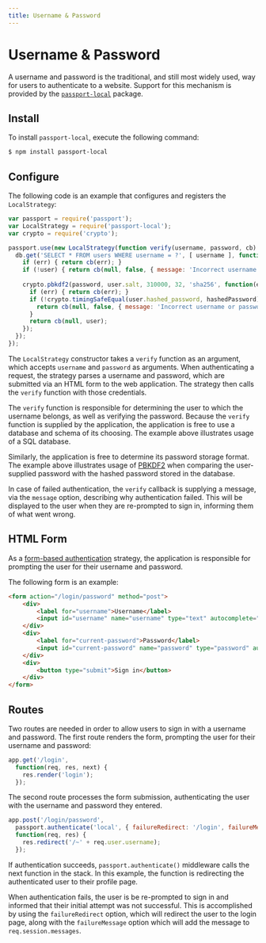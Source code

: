 ```yaml
---
title: Username & Password
---
```


# Username & Password

A username and password is the traditional, and still most widely used, way for
users to authenticate to a website.  Support for this mechanism is provided by
the [`passport-local`](https://www.passportjs.org/packages/passport-local/)
package.

## Install

To install `passport-local`, execute the following command:

```bash
$ npm install passport-local
```

## Configure

The following code is an example that configures and registers the
`LocalStrategy`:

```javascript
var passport = require('passport');
var LocalStrategy = require('passport-local');
var crypto = require('crypto');

passport.use(new LocalStrategy(function verify(username, password, cb) {
  db.get('SELECT * FROM users WHERE username = ?', [ username ], function(err, user) {
    if (err) { return cb(err); }
    if (!user) { return cb(null, false, { message: 'Incorrect username or password.' }); }
    
    crypto.pbkdf2(password, user.salt, 310000, 32, 'sha256', function(err, hashedPassword) {
      if (err) { return cb(err); }
      if (!crypto.timingSafeEqual(user.hashed_password, hashedPassword)) {
        return cb(null, false, { message: 'Incorrect username or password.' });
      }
      return cb(null, user);
    });
  });
});
```

The `LocalStrategy` constructor takes a `verify` function as an argument, which
accepts `username` and `password` as arguments.  When authenticating a request,
the strategy parses a username and password, which are submitted via an HTML
form to the web application.  The strategy then calls the `verify` function with
those credentials.

The `verify` function is responsible for determining the user to which the
username belongs, as well as verifying the password.  Because the `verify`
function is supplied by the application, the application is free to use a
database and schema of its choosing.  The example above illustrates usage of a
SQL database.

Similarly, the application is free to determine its password storage format.
The example above illustrates usage of [PBKDF2](https://datatracker.ietf.org/doc/html/rfc2898)
when comparing the user-supplied password with the hashed password stored in the
database.

In case of failed authentication, the `verify` callback is supplying a message,
via the `message` option, describing why authentication failed.  This will be
displayed to the user when they are re-prompted to sign in, informing them of
what went wrong.

## HTML Form

As a [form-based authentication](/guide/form-based/) strategy, the application
is responsible for prompting the user for their username and password.

The following form is an example:

```html
<form action="/login/password" method="post">
    <div>
        <label for="username">Username</label>
        <input id="username" name="username" type="text" autocomplete="username" required />
    </div>
    <div>
        <label for="current-password">Password</label>
        <input id="current-password" name="password" type="password" autocomplete="current-password" required />
    </div>
    <div>
        <button type="submit">Sign in</button>
    </div>
</form>
```

## Routes

Two routes are needed in order to allow users to sign in with a username and
password.  The first route renders the form, prompting the user for their
username and password:

```javascript
app.get('/login',
  function(req, res, next) {
    res.render('login');
  });
```

The second route processes the form submission, authenticating the user with the
username and password they entered.

```javascript
app.post('/login/password',
  passport.authenticate('local', { failureRedirect: '/login', failureMessage: true }),
  function(req, res) {
    res.redirect('/~' + req.user.username);
  });
```

If authentication succeeds, `passport.authenticate()` middleware calls the next
function in the stack.  In this example, the function is redirecting the
authenticated user to their profile page.

When authentication fails, the user is be re-prompted to sign in and informed
that their initial attempt was not successful.  This is accomplished by using
the `failureRedirect` option, which will redirect the user to the login page,
along with the `failureMessage` option which will add the message to
`req.session.messages`.
